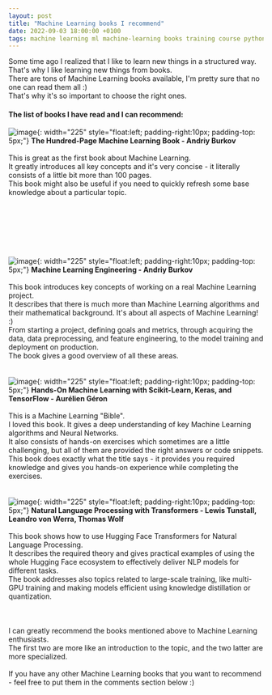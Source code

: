 ```yaml
---
layout: post
title: "Machine Learning books I recommend"
date: 2022-09-03 18:00:00 +0100
tags: machine learning ml machine-learning books training course python
---
```

Some time ago I realized that I like to learn new things in a structured way.\
That's why I like learning new things from books.\
There are tons of Machine Learning books available, I'm pretty sure that no one can read them all :)\
That's why it's so important to choose the right ones.

#### The list of books I have read and I can recommend:
![image](/assets/images/100p_ml_book.jpeg "The Hundred-Page Machine Learning Book"){: width="225" style="float:left; padding-right:10px; padding-top: 5px;"}
**The Hundred-Page Machine Learning Book - Andriy Burkov**\
\
This is great as the first book about Machine Learning.\
It greatly introduces all key concepts and it's very concise - it literally consists of a little bit more than 100 pages.\
This book might also be useful if you need to quickly refresh some base knowledge about a particular topic.
\
\
\
\
\
\
\
\
![image](/assets/images/ml_eng_book.jpeg "Machine Learning Engineering"){: width="225" style="float:left; padding-right:10px; padding-top: 5px;"}
**Machine Learning Engineering - Andriy Burkov**\
\
This book introduces key concepts of working on a real Machine Learning project.\
It describes that there is much more than Machine Learning algorithms and their mathematical background. It's about all aspects of Machine Learning! :)\
From starting a project, defining goals and metrics, through acquiring the data, data preprocessing, and feature engineering, to the model training and deployment on production.\
The book gives a good overview of all these areas.
\
\
\
![image](/assets/images/homl_book.jpeg "Hands-On Machine Learning with Scikit-Learn, Keras, and TensorFlow"){: width="225" style="float:left; padding-right:10px; padding-top: 5px;"}
**Hands-On Machine Learning with Scikit-Learn, Keras, and TensorFlow - Aurélien Géron**\
\
This is a Machine Learning "Bible".\
I loved this book. It gives a deep understanding of key Machine Learning algorithms and Neural Networks.\
It also consists of hands-on exercises which sometimes are a little challenging, but all of them are provided the right answers or code snippets.\
This book does exactly what the title says - it provides you required knowledge and gives you hands-on experience while completing the exercises.\
\
\
![image](/assets/images/nlp_with_transformers_book.jpeg "Natural Language Processing with Transformers"){: width="225" style="float:left; padding-right:10px; padding-top: 5px;"}
**Natural Language Processing with Transformers - Lewis Tunstall, Leandro von Werra, Thomas Wolf**\
\
This book shows how to use Hugging Face Transformers for Natural Language Processing.\
It describes the required theory and gives practical examples of using the whole Hugging Face ecosystem to effectively deliver NLP models for different tasks.\
The book addresses also topics related to large-scale training, like multi-GPU training and making models efficient using knowledge distillation or quantization.\
\
\
\
I can greatly recommend the books mentioned above to Machine Learning enthusiasts.\
The first two are more like an introduction to the topic, and the two latter are more specialized.\
\
If you have any other Machine Learning books that you want to recommend - feel free to put them in the comments section below :)

